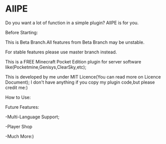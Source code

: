 # AllPE
Do you want a lot of function in a simple plugin? AllPE is for you.


Before Starting:

This is Beta Branch.All features from Beta Branch may be unstable.

For stable features please use master branch instead.



This is a FREE Minecraft Pocket Edition plugin for server software like(Pocketmine,Genisys,ClearSky,etc);

This is developed by me under MIT Licence(You can read more on Licence Document);
I don't have anything if you copy my plugin code,but please credit me:)

How to Use:


Future Features:

-Multi-Language Support;

-Player Shop

-Much More:)
